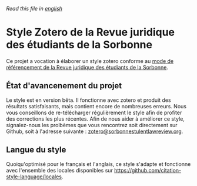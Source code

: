 *Read this file in [english](./readme-en.md)*

# Style Zotero de la Revue juridique des étudiants de la Sorbonne

 Ce projet a vocation à élaborer un style zotero conforme au [mode de référencement de la Revue juridique des étudiants de la Sorbonne](https://sorbonnestudentlawreview.org/charters/charte-fr.pdf).

 ## État d'avancenement du projet

 Le style est en version bêta. Il fonctionne avec zotero et produit des résultats satisfaisants, mais contient encore de nombreuses erreurs. Nous vous conseillons de re-télécharger régulièrement le style afin de profiter des corrections les plus récentes.
Afin de nous aider à améliorer ce style, signalez-nous les prolbèmes que vous rencontrez soit directement sur Github, soit à l'adresse suivante : zotero@sorbonnestulentlawreview.org.

## Langue du style
Quoiqu'optimisé pour le français et l'anglais, ce style s'adapte et fonctionne avec l'ensemble des locales disponibles sur https://github.com/citation-style-language/locales.
